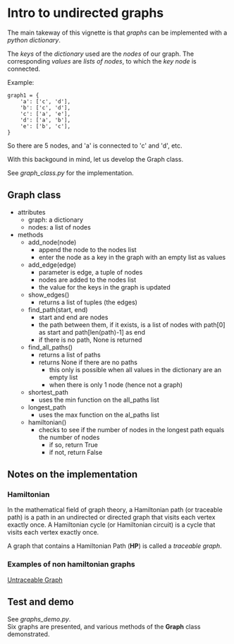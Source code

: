 # Intro to undirected graphs

The main takeway of this vignette is that _graphs_ can be implemented with a _python dictionary_.  

The _keys_ of the _dictionary_ used are the _nodes_ of our graph. The corresponding _values_ are _lists of nodes_, to which the _key node_ is connected.  

Example: 
```
graph1 = {
    'a': ['c', 'd'],
    'b': ['c', 'd'],
    'c': ['a', 'e'],
    'd': ['a', 'b'],
    'e': ['b', 'c'],
}
```
So there are 5 nodes, and 'a' is connected to 'c' and 'd', etc.  

With this backgound in mind, let us develop the Graph class.  

See *graph_class.py* for the implementation.  

## Graph class
* attributes
    * graph: a dictionary
    * nodes: a list of nodes
* methods
    * add_node(node)
        * append the node to the nodes list
        * enter the node as a key in the graph with an empty list as values
    * add_edge(edge)
        * parameter is edge, a tuple of nodes
        * nodes are added to the nodes list
        * the value for the keys in the graph is updated
    * show_edges()
        * returns a list of tuples (the edges)
    * find_path(start, end)
        * start and end are nodes
        * the path between them, if it exists, is a list of nodes with path[0] as start and path[len(path)-1] as end
        * if there is no path, None is returned
    * find_all_paths()
        * returns a list of paths
        * returns None if there are no paths 
            * this only is possible when all values in the dictionary are an empty list
            * when there is only 1 node (hence not a graph)
    * shortest_path
        * uses the min function on the all_paths list
    * longest_path
        * uses the max function on the al_paths list
    * hamiltonian()
        * checks to see if the number of nodes in the longest path equals the number of nodes
            * if so, return True
            * if not, return False

## Notes on the implementation

### Hamiltonian
In the mathematical field of graph theory, a Hamiltonian path (or traceable path) is a path in an undirected or directed graph that visits each vertex exactly once. A Hamiltonian cycle (or Hamiltonian circuit) is a cycle that visits each vertex exactly once. 

A graph that contains a Hamiltonian Path (__HP__) is called a _traceable graph_.  

### Examples of non hamiltonian graphs
[Untraceable Graph](https://mathworld.wolfram.com/UntraceableGraph.html)

## Test and demo
See *graphs_demo.py*.  
Six graphs are presented, and various methods of the **Graph** class demonstrated.





